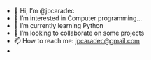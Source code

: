 - 👋 Hi, I’m @jpcaradec
- 👀 I’m interested in Computer programming...
- 🌱 I’m currently learning Python
- 💞️ I’m looking to collaborate on some projects
- 📫 How to reach me: jpcaradec@gmail.com
-     

<!---
jpcaradec/jpcaradec is a ✨ special ✨ repository because its `README.md` (this file) appears on your GitHub profile.
You can click the Preview link to take a look at your changes.
--->
